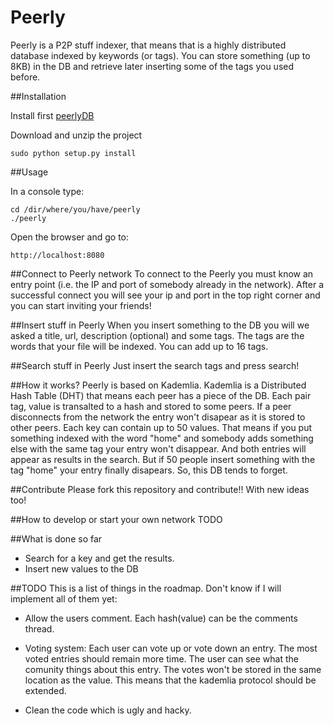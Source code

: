 # Peerly
Peerly is a P2P stuff indexer, that means that is a highly distributed database indexed by keywords (or tags). You can store something (up to 8KB) in the DB and retrieve later inserting some of the tags you used before.

##Installation

Install first [peerlyDB](https://github.com/z4m0/peerlyDB)

Download and unzip the project
```
sudo python setup.py install
```

##Usage

In a console type:
```
cd /dir/where/you/have/peerly
./peerly
```

Open the browser and go to:
```
http://localhost:8080
```

##Connect to Peerly network
To connect to the Peerly you must know an entry point (i.e. the IP and port of somebody already in the network). After a successful connect you will see your ip and port in the top right corner and you can start inviting your friends!

##Insert stuff in Peerly
When you insert something to the DB you will we asked a title, url, description (optional) and some tags. The tags are the words that your file will be indexed. You can add up to 16 tags.

##Search stuff in Peerly
Just insert the search tags and press search!

##How it works?
Peerly is based on Kademlia. Kademlia is a Distributed Hash Table (DHT) that means each peer has a piece of the DB. 
Each pair tag, value is transalted to a hash and stored to some peers. If a peer disconnects from the network the entry won't disapear as it is stored to other peers. Each key can contain up to 50 values. That means if you put something indexed with the word "home" and somebody adds something else with the same tag your entry won't disappear. And both entries will appear as results in the search. But if 50 people insert something with the tag "home" your entry finally disapears. So, this DB tends to forget.

##Contribute
Please fork this repository and contribute!! With new ideas too!

##How to develop or start your own network
TODO

##What is done so far
* Search for a key and get the results.
* Insert new values to the DB

##TODO
This is a list of things in the roadmap. Don't know if I will implement all of them yet:

* Allow the users comment. Each hash(value) can be the comments thread.

* Voting system: Each user can vote up or vote down an entry. The most voted entries should remain more time. The user can see what the comunity things about this entry. The votes won't be stored in the same location as the value. This means that the kademlia protocol should be extended.

* Clean the code which is ugly and hacky.



